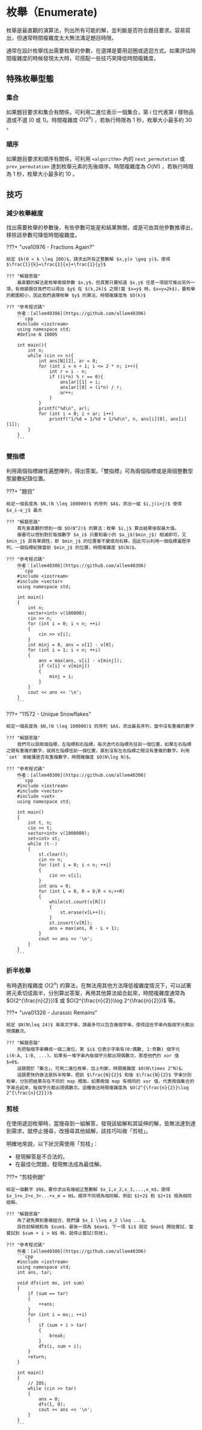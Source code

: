 # 枚舉（Enumerate)

枚舉是最直觀的演算法，列出所有可能的解，並判斷是否符合題目要求。容易寫出，但通常時間複雜度太大無法滿足題目時限。

通常在設計枚舉找出需要枚舉的參數，在選擇是要用迴圈或遞迴方式。如果評估時間複雜度的時候發現太大時，可搭配一些技巧來降低時間複雜度。

<!-- ## 回朔

枚舉有時能用遞迴實作，在遇到不可能的情形馬上回傳，這種方法就叫做回朔。 -->

## 特殊枚舉型態

### 集合

如果題目要求和集合有關係，可利用二進位表示一個集合，第 $i$ 位代表第 $i$ 樣物品選或不選 (0 或 1)。時間複雜度 $O(2^n)$ ，若執行時限為 $1$ 秒，枚舉大小最多約 $30$ 。

### 順序

如果題目要求和順序有關係，可利用 `<algorithm>` 內的 `next_permutation` 或 `prev_permutation` 達到枚舉元素的先後順序。時間複雜度為 $O(N!)$ ，若執行時限為 $1$ 秒，枚舉大小最多約 $10$ 。

## 技巧

### 減少枚舉維度

找出需要枚舉的參數後，有些參數可能是和結果無關，或是可由其他參數推導出，移除該參數可降低時間複雜度。

???+ "uva10976 - Fractions Again?"

    給定 $k(0 < k \leq 100)$，請求出所有正整數解 $x,y(x \geq y)$，使得 $\frac{1}{k}=\frac{1}{x}+\frac{1}{y}$

    ??? "解題思路"
        最直觀的解法是枚舉兩個參數 $x,y$，但其實只要知道 $x,y$ 任意一項就可推出另外一項，有根據題目我們可以得出 $y$ 在 $(k,2k]$ 之間(當 $x=y$ 時，$x=y=2k$)，要枚舉的範圍較小，因此我們選擇枚舉 $y$ 的算法，時間複雜度為 $O(k)$

    ??? "參考程式碼"
        作者：[allem40306](https://github.com/allem40306)
        ```cpp
        #include <iostream>
        using namespace std;
        #define N 10005

        int main(){
            int n;
            while (cin >> n){
                int ans[N][2], ar = 0;
                for (int i = n + 1; i <= 2 * n; i++){
                    int r = i - n;
                    if ((i*n) % r == 0){
                        ans[ar][1] = i;
                        ans[ar][0] = (i*n) / r;
                        ar++;
                    }
                }
                printf("%d\n", ar);
                for (int i = 0; i < ar; i++)
                    printf("1/%d = 1/%d + 1/%d\n", n, ans[i][0], ans[i][1]);
            }
        }
        ```

### 雙指標

利用兩個指標線性遍歷陣列，得出答案。「雙指標」可為兩個指標或是兩個整數型態變數紀錄位置。

???+ "題目"

    給定一個長度為 $N,(N \leq 100000)$ 的序列 $A$，求出一組 $i,j(i>j)$ 使得 $a_i-a_j$ 最大

    ??? "解題思路"
        首先會直觀的想到一個 $O(N^2)$ 的算法：枚舉 $i,j$ 算出結果後取最大值。
        接著可以想到對於每個數字 $a_i$ 只要和最小的 $a_j$($min_j$) 相減即可，又 $min_j$ 具有單調性，即 $min_j$ 的位置會不變或向右移，因此可以利用一個指標遍歷序列，一個指標紀錄當前 $min_j$ 的位置，時間複雜度 $O(N)$。

    ??? "參考程式碼"
        作者：[allem40306](https://github.com/allem40306)
        ```cpp
        #include <iostream>
        #include <vector>
        using namespace std;

        int main()
        {
            int n;
            vector<int> v(100000);
            cin >> n;
            for (int i = 0; i < n; ++i)
            {
                cin >> v[i];
            }
            int minj = 0, ans = v[1] - v[0];
            for (int i = 1; i < n; ++i)
            {
                ans = max(ans, v[i] - v[minj]);
                if (v[i] < v[minj])
                {
                    minj = i;
                }
            }
            cout << ans << '\n';
        }
        ```

???+ "11572 - Unique Snowflakes"

    給定一個長度為 $N,(N \leq 100000)$ 的序列 $A$，求出最長序列，當中沒有重複的數字

    ??? "解題思路"
        我們可以設兩個指標，左指標和右指標，每次迭代右指標先往前一個位置，如果左右指標之間有重複的數字，就將左指標往前一個位置，直到沒有左右指標之間沒有重複的數字。利用 `set` 來維護是否有重複數字，時間複雜度 $O(N\log N)$。

    ??? "參考程式碼"
        作者：[allem40306](https://github.com/allem40306)
        ```cpp
        #include <iostream>
        #include <vector>
        #include <set>
        using namespace std;

        int main()
        {
            int t, n;
            cin >> t;
            vector<int> v(1000000);
            set<int> st;
            while (t--)
            {
                st.clear();
                cin >> n;
                for (int i = 0; i < n; ++i)
                {
                    cin >> v[i];
                }
                int ans = 0;
                for (int L = 0, R = 0;R < n;++R)
                {
                    while(st.count(v[R]))
                    {
                        st.erase(v[L++]);
                    }
                    st.insert(v[R]);
                    ans = max(ans, R - L + 1);
                }
                cout << ans << '\n';
            }
        }
        ```

### 折半枚舉

有時遇到複雜度 $O(2^n)$ 的算法，在無法用其他方法降低複雜度情況下，可以試著將元素切成兩半，分別算出答案，再用其他算法組合起來，時間複雜度通常為 $O(2^{\frac{n}{2}})$ 或 $O(2^{\frac{n}{2}}\log 2^{\frac{n}{2}})$ 等。

???+ "uva01326 - Jurassic Remains"

    給定 $N(N\leq 24)$ 串英文字串，請最多可以包含幾個字串，使得這些字串內每個字元都出現偶數次。

    ??? "解題思路"
        先把每個字串轉成一個二進位，第 $i$ 位表示字串有(0:偶數, 1:奇數) 個字元 i(0:A, 1:B, ...)。如果有一堆字串內每個字元都出現偶數次，那麼他們的 xor 值 $=0$。
        這題關於「集合」，可用二進位枚舉，加上判斷，時間複雜度 $O(N\times 2^N)$。
        這題更快的做法是拆半枚舉，把前 $\frac{N}{2}$ 和後 $\frac{N}{2}$ 字串分別枚舉，分別把結果存在不同的 map 裡面，如果兩個 map 有相同的 xor 值，代表兩個集合的字串合起來，每個字元都出現偶數次。這種做法時間複雜度為 $O(2^{\frac{n}{2}}\log 2^{\frac{n}{2}})$

### 剪枝

在使用遞迴枚舉時，當搜尋到一組解答，發現該組解和其延伸的解，皆無法達到達到需求，就停止搜尋，改搜尋其他組解，該技巧叫做「剪枝」。

明確地來說，以下狀況需使用「剪枝」：

- 發現解答是不合法的。
- 在最佳化問題，發現無法成為最佳解。

???+ "剪枝例題"

    給定一個數字 $N$，要你求出有幾組正整數解 $x_1,x_2,x_3,...,x_m$，使得 $x_1+x_2+x_3+...+x_m = N$。順序不同視為相同解，例如 $1+2$ 和 $2+1$ 視為相同組解。

    ??? "解題思路"
        為了避免算到重複組合，我們讓 $x_1 \leq x_2 \leq ...$。
        設目前解總和為 $sum$，最後一項為 $max$，下一項 $i$ 就從 $max$ 開始嘗試，當嘗試到 $sum + i > N$ 時，就停止嘗試(剪枝)。

    ??? "參考程式碼"
        作者：[allem40306](https://github.com/allem40306)
        ```cpp
        #include <iostream>
        using namespace std;
        int ans, tar;

        void dfs(int mx, int sum)
        {
            if (sum == tar)
            {
                ++ans;
            }
            for (int i = mx;; ++i)
            {
                if (sum + i > tar)
                {
                    break;
                }
                dfs(i, sum + i);
            }
            return;
        }

        int main()
        {
            // IOS;
            while (cin >> tar)
            {
                ans = 0;
                dfs(1, 0);
                cout << ans << '\n';
            }
        }
        ```
